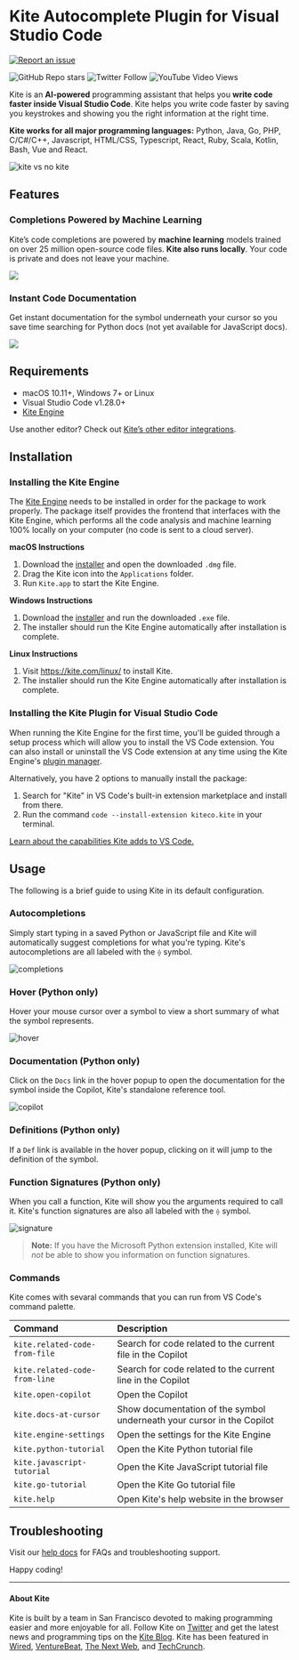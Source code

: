 # Kite Autocomplete Plugin for Visual Studio Code

[![Report an issue](https://img.shields.io/badge/-Report%20an%20issue-critical)](https://github.com/kiteco/issue-tracker/issues)

![GitHub Repo stars](https://img.shields.io/github/stars/kiteco/vscode-plugin?style=social)
![Twitter Follow](https://img.shields.io/twitter/follow/kitehq?style=social)
![YouTube Video Views](https://img.shields.io/youtube/views/L2vpOL-jHpQ?label=Kite%20Youtube&style=social)

Kite is an **AI-powered** programming assistant that helps you **write code faster inside Visual Studio Code**. Kite helps you write code faster by saving you keystrokes and showing you the right information at the right time. 

**Kite works for all major programming languages:** Python, Java, Go, PHP, C/C#/C++, Javascript, HTML/CSS, Typescript, React, Ruby, Scala, Kotlin, Bash, Vue and React.

![kite vs no kite](https://kite-public-assets.s3-us-west-1.amazonaws.com/kite-public/plugin_vs/kite_vs_nokite.gif)

## Features
### Completions Powered by Machine Learning
Kite’s code completions are powered by **machine learning** models trained on over 25 million open-source code files. **Kite also runs locally**. Your code is private and does not leave your machine.

![](https://kite-public-assets.s3-us-west-1.amazonaws.com/kite-public/plugin-intellij/python_intellij_v1.gif)  


### Instant Code Documentation

Get instant documentation for the symbol underneath your cursor so you save time searching for Python docs (not yet available for JavaScript docs).

![](https://kite-public-assets.s3-us-west-1.amazonaws.com/kite-public/plugin-intellij/kite_documentation.gif)


## Requirements

* macOS 10.11+, Windows 7+ or Linux
* Visual Studio Code v1.28.0+
* [Kite Engine](https://kite.com/)

Use another editor? Check out [Kite’s other editor integrations](https://kite.com/integrations/).


## Installation

### Installing the Kite Engine

The [Kite Engine](https://kite.com/) needs to be installed in order for the package to work properly. The package itself
provides the frontend that interfaces with the Kite Engine, which performs all the code analysis and machine learning 100% locally on your computer (no code is sent to a cloud server).

__macOS Instructions__
1. Download the [installer](https://kite.com/download/) and open the downloaded `.dmg` file.
2. Drag the Kite icon into the `Applications` folder.
3. Run `Kite.app` to start the Kite Engine.

__Windows Instructions__
1. Download the [installer](https://kite.com/download/) and run the downloaded `.exe` file.
2. The installer should run the Kite Engine automatically after installation is complete.

__Linux Instructions__
1. Visit https://kite.com/linux/ to install Kite.
2. The installer should run the Kite Engine automatically after installation is complete.


### Installing the Kite Plugin for Visual Studio Code

When running the Kite Engine for the first time, you'll be guided through a setup process which will allow you to install
the VS Code extension. You can also install or uninstall the VS Code extension at any time using the Kite Engine's [plugin
manager](https://help.kite.com/article/62-managing-editor-plugins).

Alternatively, you have 2 options to manually install the package:
1. Search for "Kite" in VS Code's built-in extension marketplace and install from there.
2. Run the command `code --install-extension kiteco.kite` in your terminal.

[Learn about the capabilities Kite adds to VS Code.](https://kite.com/integrations/vs-code/)


## Usage

The following is a brief guide to using Kite in its default configuration.

### Autocompletions

Simply start typing in a saved Python or JavaScript file and Kite will automatically suggest completions for what you're typing. Kite's autocompletions are all labeled with the `⟠` symbol.

![completions](https://s3.amazonaws.com/helpscout.net/docs/assets/589ced522c7d3a784630c348/images/5c3eb54f04286304a71e4292/file-jJZznGIq2t.png)

### Hover (Python only)

Hover your mouse cursor over a symbol to view a short summary of what the symbol represents.

![hover](https://s3.amazonaws.com/helpscout.net/docs/assets/589ced522c7d3a784630c348/images/5c3eb72c2c7d3a3194501270/file-LaHSHhYTkH.png)

### Documentation (Python only)

Click on the `Docs` link in the hover popup to open the documentation for the symbol inside the Copilot, Kite's standalone
reference tool.

![copilot](https://github.com/kiteco/atom-plugin/blob/master/docs/images/copilot.png?raw=true)

### Definitions (Python only)

If a `Def` link is available in the hover popup, clicking on it will jump to the definition of the symbol.

### Function Signatures (Python only)

When you call a function, Kite will show you the arguments required to call it. Kite's function signatures are also all
labeled with the `⟠` symbol.

![signature](https://s3.amazonaws.com/helpscout.net/docs/assets/589ced522c7d3a784630c348/images/5c3eb6ad2c7d3a319450126e/file-j1bl9zETcx.png)

> __Note:__ If you have the Microsoft Python extension installed, Kite will _not_ be able to show you information on
> function signatures.

### Commands

Kite comes with sevaral commands that you can run from VS Code's command palette.

|Command|Description|
|:---|:---|
|`kite.related-code-from-file`|Search for code related to the current file in the Copilot|
|`kite.related-code-from-line`|Search for code related to the current line in the Copilot|
|`kite.open-copilot`|Open the Copilot|
|`kite.docs-at-cursor`|Show documentation of the symbol underneath your cursor in the Copilot|
|`kite.engine-settings`|Open the settings for the Kite Engine|
|`kite.python-tutorial`|Open the Kite Python tutorial file|
|`kite.javascript-tutorial`|Open the Kite JavaScript tutorial file|
|`kite.go-tutorial`|Open the Kite Go tutorial file|
|`kite.help`|Open Kite's help website in the browser|


## Troubleshooting

Visit our [help docs](https://help.kite.com) for FAQs and troubleshooting support.

Happy coding!


---

#### About Kite

Kite is built by a team in San Francisco devoted to making programming easier and more enjoyable for all. Follow Kite on
[Twitter](https://twitter.com/kitehq) and get the latest news and programming tips on the
[Kite Blog](https://kite.com/blog/).
Kite has been featured in [Wired](https://www.wired.com/2016/04/kites-coding-asssitant-spots-errors-finds-better-open-source/), 
[VentureBeat](https://venturebeat.com/2019/01/28/kite-raises-17-million-for-its-ai-powered-developer-environment/), 
[The Next Web](https://thenextweb.com/dd/2016/04/14/kite-plugin/), and 
[TechCrunch](https://techcrunch.com/2019/01/28/kite-raises-17m-for-its-ai-driven-code-completion-tool/). 
